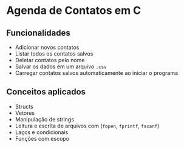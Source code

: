 #  Agenda de Contatos em C

##  Funcionalidades

-  Adicionar novos contatos
-  Listar todos os contatos salvos
-  Deletar contatos pelo nome
-  Salvar os dados em um arquivo `.csv`
-  Carregar contatos salvos automaticamente ao iniciar o programa

## Conceitos aplicados
- Structs
- Vetores
- Manipulação de strings
- Leitura e escrita de arquivos com (`fopen`, `fprintf`, `fscanf`)
- Laços e condicionais
- Funções com escopo

